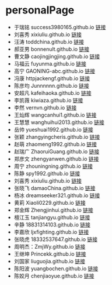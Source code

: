 # personalPage
+ 于瑞铭 success3980165.github.io [链接](https://success3980165.github.io)
+ 刘喜秀 xixiuliu.github.io [链接](https://xixiuliu.github.io)
+ 汪涛 toddchina.github.io [链接](https://toddchina.github.io)
+ 郝亚男 bonnenult.github.io [链接](https://bonnenult.github.io)
+ 曹文静 caojingjingjing.github.io [链接](https://caojingjingjing.github.io)
+ 马福云 fuyunma.github.io [链接](https://fuyunma.github.io)
+ 高宁 GAONING-abc.github.io [链接](https://GAONING-abc.github.io)
+ 冯康 httpjackengf.github.io [链接](https://httpjackengf.github.io)
+ 陈彦均 Junnnnnn.github.io [链接](https://Junnnnnn.github.io)
+ 安超凡 kafeihaoka.github.io [链接](https://kafeihaoka.github.io)
+ 李凯薇 kiwiaza.github.io [链接](https://kiwiaza.github.io)
+ 李然 vernvn.github.io [链接](https://vernvn.github.io)
+ 王灿辉 wangcanhui1.github.io [链接](https://wangcanhui1.github.io)
+ 王慧慧 wanghuihui2013.github.io [链接](https://wanghuihui2013.github.io)
+ 岳帅 yueshuai1992.github.io [链接](https://yueshuai1992.github.io)
+ 张颖 zhangyingcheris.github.io [链接](https://zhangyingcheris.github.io)
+ 赵萌 zhaomeng1992.github.io [链接](https://zhaomeng1992.github.io)
+ 赵瑞广 ZhaoruiGuang.github.io [链接](https://ZhaoruiGuang.github.io)
+ 郑彦文 zhengyanwen.github.io [链接](https://zhengyanwen.github.io)
+ 周宁 zhouningning.github.io [链接](zhouningning.github.io)
+ 陈静 spy1992.github.io [链接](https://spy1992.github.io)
+ 刘喜秀 xixiuliu.github.io [链接](https://xixiuliu.github.io)
+ 张晓飞 damaoChina.github.io [链接](https://damaoChina.github.io)
+ 杨冰 dreamseeker321.github.io [链接](https://dreamseeker321.github.io)
+ 黄莉 Xiaoli0229.github.io [链接](https://Xiaoli0229.github.io)
+ 郑金辉 Zhengjinhui.github.io [链接](Zhengjinhui.github.io)
+ 檀江玉 tanjiangyu.github.io [链接](https://tanjiangyu.github.io)
+ 辛静 18831314103.github.io [链接](https://18831314103.github.io)
+ 李嘉欣 ljxfighting.github.io [链接](https://ljxfighting.github.io)
+ 张晓虎 18332537647.github.io [链接](https://18332537647.github.io)
+ 周明杰：ZmjWy.github.io [链接](https://ZmjWy.github.io)
+ 王继坤 Princekk.github.io [链接](https://Princekk.github.io) 
+ 刘国家 liuguojia.github.io [链接](https://liuguojia.github.io)
+ 陈阳波 yuangbochen.github.io [链接](https://yuangbochen.github.io)
+ 陈姣月 chenjiaoyue.github.io [链接](https://chenjiaoyue.github.io)